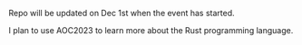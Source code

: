 Repo will be updated on Dec 1st when the event has started.  

I plan to use AOC2023 to learn more about the Rust programming language.   
